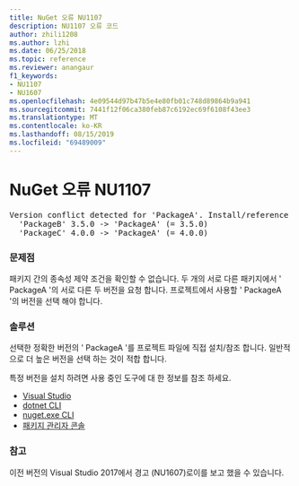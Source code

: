 ```yaml
---
title: NuGet 오류 NU1107
description: NU1107 오류 코드
author: zhili1208
ms.author: lzhi
ms.date: 06/25/2018
ms.topic: reference
ms.reviewer: anangaur
f1_keywords:
- NU1107
- NU1607
ms.openlocfilehash: 4e09544d97b47b5e4e80fb01c748d89864b9a941
ms.sourcegitcommit: 7441f12f06ca380feb87c6192ec69f6108f43ee3
ms.translationtype: MT
ms.contentlocale: ko-KR
ms.lasthandoff: 08/15/2019
ms.locfileid: "69489009"
---
```

# <a name="nuget-error-nu1107"></a>NuGet 오류 NU1107

<pre>Version conflict detected for 'PackageA'. Install/reference 'PackageA' v4.0.0 directly to resolve this issue.<br/>  'PackageB' 3.5.0 -> 'PackageA' (= 3.5.0)<br/>  'PackageC' 4.0.0 -> 'PackageA' (= 4.0.0)</pre>

### <a name="issue"></a>문제점
패키지 간의 종속성 제약 조건을 확인할 수 없습니다. 두 개의 서로 다른 패키지에서 ' PackageA '의 서로 다른 두 버전을 요청 합니다. 프로젝트에서 사용할 ' PackageA '의 버전을 선택 해야 합니다.

### <a name="solution"></a>솔루션
선택한 정확한 버전의 ' PackageA '를 프로젝트 파일에 직접 설치/참조 합니다.
일반적으로 더 높은 버전을 선택 하는 것이 적합 합니다.

특정 버전을 설치 하려면 사용 중인 도구에 대 한 정보를 참조 하세요.

- [Visual Studio](../../consume-packages/install-use-packages-visual-studio.md#update-a-package)
- [dotnet CLI](/dotnet/core/tools/dotnet-add-package)
- [nuget.exe CLI](../../consume-packages/install-use-packages-nuget-cli.md#install-a-specific-version-of-a-package)
- [패키지 관리자 콘솔](../ps-reference/ps-ref-install-package.md)

### <a name="note"></a>참고
이전 버전의 Visual Studio 2017에서 경고 (NU1607)로이를 보고 했을 수 있습니다.

